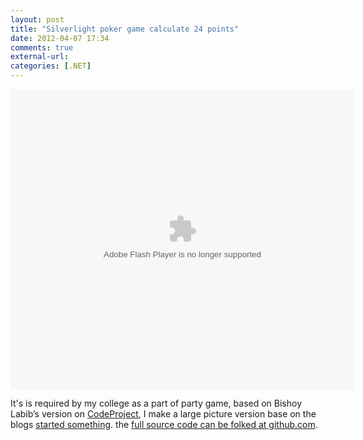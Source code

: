 ```yaml
---
layout: post
title: "Silverlight poker game calculate 24 points"
date: 2012-04-07 17:34
comments: true
external-url:
categories: [.NET]
---
```

<object width="550" height="480" data="data:application/x-silverlight-2," type="application/x-shockwave-flash"><param name="source" value="http://eric.cloud-mes.com/game24point.xap" /><param name="minRuntimeVersion" value="3.0.40624.0" /><param name="background" value="black" /><param name="autoUpgrade" value="true" /><param name="src" value="data:application/x-silverlight-2," /></object>

It's is required by my college as a part of party game, based on Bishoy Labib&rsquo;s version on <a href="http://www.codeproject.com/Articles/28940/Cards-Game-Library" target="_blank">CodeProject</a>, I make a large picture version base on the blogs <a href="http://www.istartedsomething.com/20061216/if-microsoft-were-a-casino/" target="_blank">started something</a>. the <a href="https://github.com/Eric-Guo/silverlight-cards-game" target="_blank">full source code can be folked at github.com</a>.
